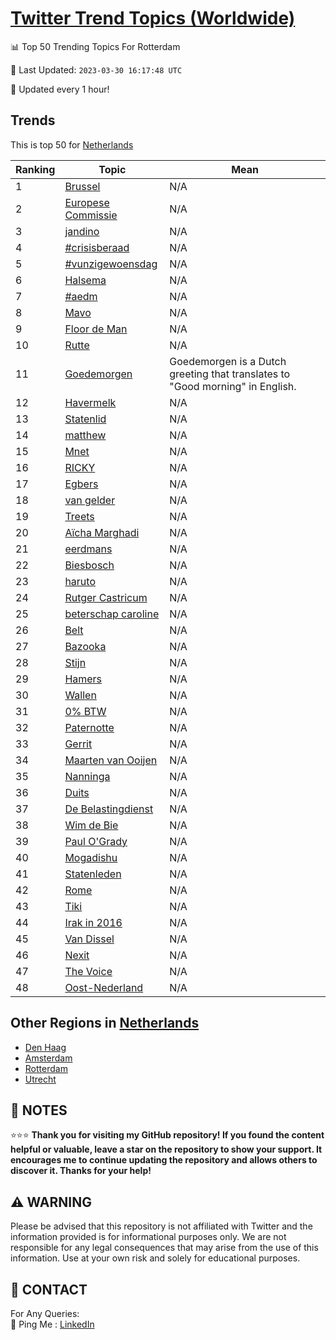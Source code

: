 [Twitter Trend Topics (Worldwide)](https://github.com/ErcinDedeoglu/Twitter-Trend-Topics)
==========


📊 Top 50 Trending Topics For Rotterdam

📆 Last Updated: `2023-03-30 16:17:48 UTC`

🔧 Updated every 1 hour!


## Trends

This is top 50 for [Netherlands](</Netherlands>)

| Ranking | Topic | Mean |
| ------- | ------------ | ------------ |
| 1 | [Brussel](http://twitter.com/search?q=Brussel) | N/A |
| 2 | [Europese Commissie](http://twitter.com/search?q=Europese+Commissie) | N/A |
| 3 | [jandino](http://twitter.com/search?q=jandino) | N/A |
| 4 | [#crisisberaad](http://twitter.com/search?q=%23crisisberaad) | N/A |
| 5 | [#vunzigewoensdag](http://twitter.com/search?q=%23vunzigewoensdag) | N/A |
| 6 | [Halsema](http://twitter.com/search?q=Halsema) | N/A |
| 7 | [#aedm](http://twitter.com/search?q=%23aedm) | N/A |
| 8 | [Mavo](http://twitter.com/search?q=Mavo) | N/A |
| 9 | [Floor de Man](http://twitter.com/search?q=Floor+de+Man) | N/A |
| 10 | [Rutte](http://twitter.com/search?q=Rutte) | N/A |
| 11 | [Goedemorgen](http://twitter.com/search?q=Goedemorgen) | Goedemorgen is a Dutch greeting that translates to "Good morning" in English. |
| 12 | [Havermelk](http://twitter.com/search?q=Havermelk) | N/A |
| 13 | [Statenlid](http://twitter.com/search?q=Statenlid) | N/A |
| 14 | [matthew](http://twitter.com/search?q=matthew) | N/A |
| 15 | [Mnet](http://twitter.com/search?q=Mnet) | N/A |
| 16 | [RICKY](http://twitter.com/search?q=RICKY) | N/A |
| 17 | [Egbers](http://twitter.com/search?q=Egbers) | N/A |
| 18 | [van gelder](http://twitter.com/search?q=van+gelder) | N/A |
| 19 | [Treets](http://twitter.com/search?q=Treets) | N/A |
| 20 | [Aïcha Marghadi](http://twitter.com/search?q=A%c3%afcha+Marghadi) | N/A |
| 21 | [eerdmans](http://twitter.com/search?q=eerdmans) | N/A |
| 22 | [Biesbosch](http://twitter.com/search?q=Biesbosch) | N/A |
| 23 | [haruto](http://twitter.com/search?q=haruto) | N/A |
| 24 | [Rutger Castricum](http://twitter.com/search?q=Rutger+Castricum) | N/A |
| 25 | [beterschap caroline](http://twitter.com/search?q=beterschap+caroline) | N/A |
| 26 | [Belt](http://twitter.com/search?q=Belt) | N/A |
| 27 | [Bazooka](http://twitter.com/search?q=Bazooka) | N/A |
| 28 | [Stijn](http://twitter.com/search?q=Stijn) | N/A |
| 29 | [Hamers](http://twitter.com/search?q=Hamers) | N/A |
| 30 | [Wallen](http://twitter.com/search?q=Wallen) | N/A |
| 31 | [0% BTW](http://twitter.com/search?q=0%25+BTW) | N/A |
| 32 | [Paternotte](http://twitter.com/search?q=Paternotte) | N/A |
| 33 | [Gerrit](http://twitter.com/search?q=Gerrit) | N/A |
| 34 | [Maarten van Ooijen](http://twitter.com/search?q=Maarten+van+Ooijen) | N/A |
| 35 | [Nanninga](http://twitter.com/search?q=Nanninga) | N/A |
| 36 | [Duits](http://twitter.com/search?q=Duits) | N/A |
| 37 | [De Belastingdienst](http://twitter.com/search?q=De+Belastingdienst) | N/A |
| 38 | [Wim de Bie](http://twitter.com/search?q=Wim+de+Bie) | N/A |
| 39 | [Paul O'Grady](http://twitter.com/search?q=Paul+O%27Grady) | N/A |
| 40 | [Mogadishu](http://twitter.com/search?q=Mogadishu) | N/A |
| 41 | [Statenleden](http://twitter.com/search?q=Statenleden) | N/A |
| 42 | [Rome](http://twitter.com/search?q=Rome) | N/A |
| 43 | [Tiki](http://twitter.com/search?q=Tiki) | N/A |
| 44 | [Irak in 2016](http://twitter.com/search?q=Irak+in+2016) | N/A |
| 45 | [Van Dissel](http://twitter.com/search?q=Van+Dissel) | N/A |
| 46 | [Nexit](http://twitter.com/search?q=Nexit) | N/A |
| 47 | [The Voice](http://twitter.com/search?q=The+Voice) | N/A |
| 48 | [Oost-Nederland](http://twitter.com/search?q=Oost-Nederland) | N/A |



## Other Regions in [Netherlands](</Netherlands>)

* [Den Haag](</Netherlands/Den Haag.md>)
* [Amsterdam](</Netherlands/Amsterdam.md>)
* [Rotterdam](</Netherlands/Rotterdam.md>)
* [Utrecht](</Netherlands/Utrecht.md>)



## 📝 NOTES

⭐⭐⭐ **Thank you for visiting my GitHub repository! If you found the content helpful or valuable, leave a star on the repository to show your support. It encourages me to continue updating the repository and allows others to discover it. Thanks for your help!**


## ⚠️ WARNING

Please be advised that this repository is not affiliated with Twitter and the information provided is for informational purposes only. We are not responsible for any legal consequences that may arise from the use of this information. Use at your own risk and solely for educational purposes.


## 📨 CONTACT

 For Any Queries:  
            🏓 Ping Me : [LinkedIn](https://www.linkedin.com/in/ercindedeoglu/)
